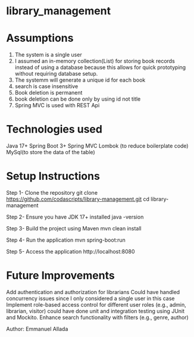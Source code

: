 
# library_management

# Assumptions
1. The system is a single user
2. I assumed an in-memory collection(List) for storing book records instead of using a database because this allows for quick prototyping without requiring database setup.
3. The systemm will generate a unique id for each book
4. search is case insensitive
5. Book deletion is permanent
6. book deletion can be done only by using id not title
7. Spring MVC is used with REST Api

# Technologies used
Java 17+
Spring Boot 3+
Spring MVC
Lombok (to reduce boilerplate code)
MySql(to store the data of the table)

# Setup Instructions

Step 1- Clone the repository
git clone https://github.com/codascripts/library-management.git
cd library-management

Step 2- Ensure you have JDK 17+ installed
java -version

Step 3- Build the project using Maven
mvn clean install

Step 4- Run the application
mvn spring-boot:run

Step 5- Access the application
http://localhost:8080

# Future Improvements
Add authentication and authorization for librarians
Could have handled concurrency issues since I only considered a single user in this case
Implement role-based access control for different user roles (e.g., admin, librarian, visitor)
could have done unit and integration testing using JUnit and Mockito.
Enhance search functionality with filters (e.g., genre, author)



Author: Emmanuel Allada


